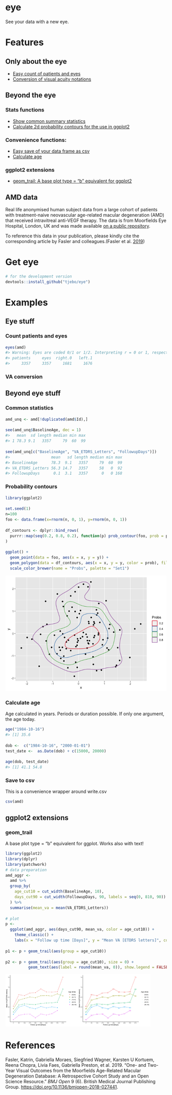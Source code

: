 <!-- README.md is generated from README.Rmd. Please edit that file -->

# eye

See your data with a new eye.

# Features

## Only about the eye

  - [Easy count of patients and eyes](#count-patients-and-eyes)
  - [Conversion of visual acuity notations](#va-conversion)

## Beyond the eye

### Stats functions

  - [Show common summary statistics](#basic-statistics)
  - [Calculate 2d probability contours for the use in
    ggplot2](#probability-contours)

### Convenience functions:

  - [Easy save of your data frame as csv](#save-to-csv)
  - [Calculate age](#calculate-age)

### ggplot2 extensions

  - [geom\_trail: A base plot type = “b” equivalent for
    ggplot2](#geom_trail)

## AMD data

Real life anonymised human subject data from a large cohort of patients
with treatment-naive neovascular age-related macular degeneration (AMD)
that received intravitreal anti-VEGF therapy. The data is from
Moorfields Eye Hospital, London, UK and was made available [on a public
repository](https://datadryad.org/stash/dataset/doi:10.5061/dryad.97r9289).

To reference this data in your publication, please kindly cite the
corresponding article by Fasler and colleagues.(Fasler et al.
[2019](#ref-fasler))

# Get eye

``` r
# for the development version 
devtools::install_github("tjebo/eye")
```

# Examples

## Eye stuff

### Count patients and eyes

``` r
eyes(amd)
#> Warning: Eyes are coded 0/1 or 1/2. Interpreting r = 0 or 1, respectively
#> patients     eyes  right.0   left.1 
#>     3357     3357     1681     1676
```

### VA conversion

## Beyond eye stuff

### Common statistics

``` r
amd_unq <- amd[!duplicated(amd$Id),]

see(amd_unq$BaselineAge, dec = 1)
#>   mean  sd length median min max
#> 1 78.3 9.1   3357     79  60  99

see(amd_unq[c("BaselineAge", "VA_ETDRS_Letters", "FollowupDays")])
#>                  mean   sd length median min max
#> BaselineAge      78.3  9.1   3357     79  60  99
#> VA_ETDRS_Letters 56.3 14.7   3357     58   0  92
#> FollowupDays      0.1  3.1   3357      0   0 168
```

### Probability contours

``` r
library(ggplot2)

set.seed(1)
n=100
foo <- data.frame(x=rnorm(n, 0, 1), y=rnorm(n, 0, 1))

df_contours <- dplyr::bind_rows(
  purrr::map(seq(0.2, 0.8, 0.2), function(p) prob_contour(foo, prob = p))
)

ggplot() +
  geom_point(data = foo, aes(x = x, y = y)) +
  geom_polygon(data = df_contours, aes(x = x, y = y, color = prob), fill = NA) +
  scale_color_brewer(name = "Probs", palette = "Set1")
```

![](README-prob-1.png)<!-- -->

### Calculate age

Age calculated in years. Periods or duration possible. If only one
argument, the age today.

``` r
age("1984-10-16")
#> [1] 35.6

dob <-  c("1984-10-16", "2000-01-01")
test_date <-  as.Date(dob) + c(15000, 20000)

age(dob, test_date)
#> [1] 41.1 54.8
```

### Save to csv

This is a convenience wrapper around write.csv

``` r
csv(amd)
```

## ggplot2 extensions

### geom\_trail

A base plot type = “b” equivalent for ggplot. Works also with text\!

``` r
library(ggplot2)
library(dplyr)
library(patchwork)
# data preparation
amd_aggr <-
  amd %>%
  group_by(
    age_cut10 = cut_width(BaselineAge, 10),
    days_cut90 = cut_width(FollowupDays, 90, labels = seq(0, 810, 90))
  ) %>%
  summarise(mean_va = mean(VA_ETDRS_Letters))

# plot
p <-
  ggplot(amd_aggr, aes(days_cut90, mean_va, color = age_cut10)) +
    theme_classic() +
    labs(x = "Follow up time [Days]", y = "Mean VA [ETDRS letters]", color = "Age strata")

p1 <- p + geom_trail(aes(group = age_cut10))

p2 <- p + geom_trail(aes(group = age_cut10), size = 0) +
          geom_text(aes(label = round(mean_va, 0)), show.legend = FALSE)
```

<img src="README-unnamed-chunk-3-1.png" width="45%" /><img src="README-unnamed-chunk-3-2.png" width="45%" />

# References

<div id="refs" class="references">

<div id="ref-fasler">

Fasler, Katrin, Gabriella Moraes, Siegfried Wagner, Karsten U Kortuem,
Reena Chopra, Livia Faes, Gabriella Preston, et al. 2019. “One- and
Two-Year Visual Outcomes from the Moorfields Age-Related Macular
Degeneration Database: A Retrospective Cohort Study and an Open Science
Resource.” *BMJ Open* 9 (6). British Medical Journal Publishing Group.
<https://doi.org/10.1136/bmjopen-2018-027441>.

</div>

</div>
